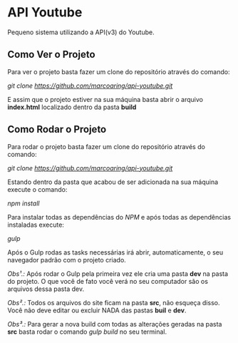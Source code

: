 # API Youtube #
Pequeno sistema utilizando a API(v3) do Youtube.

## Como Ver o Projeto ##

Para ver o projeto basta fazer um clone do repositório através do comando:

*git clone https://github.com/marcoaring/api-youtube.git*

E assim que o projeto estiver na sua máquina basta abrir o arquivo **index.html** localizado dentro da pasta **build**

## Como Rodar o Projeto ##

Para rodar o projeto basta fazer um clone do repositório através do comando:

*git clone https://github.com/marcoaring/api-youtube.git*

Estando dentro da pasta que acabou de ser adicionada na sua máquina execute o comando:

*npm install*

Para instalar todas as dependências do *NPM* e após todas as dependências instaladas execute:

*gulp*

Após o Gulp rodas as tasks necessárias irá abrir, automaticamente, o seu navegador padrão com o projeto criado.

*Obs¹.:* Após rodar o Gulp pela primeira vez ele cria uma pasta **dev** na pasta do projeto. O que você de fato você verá no seu computador são os arquivos dessa pasta dev.

*Obs².:* Todos os arquivos do site ficam na pasta **src**, não esqueça disso. Você não deve editar ou excluir NADA das pastas **buil** e **dev**.

*Obs³.:* Para gerar a nova build com todas as alterações geradas na pasta **src** basta rodar o comando *gulp build* no seu terminal.